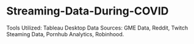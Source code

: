 # Streaming-Data-During-COVID

Tools Utilized: Tableau Desktop
Data Sources: GME Data, Reddit, Twitch Steaming Data, Pornhub Analytics, Robinhood. 
